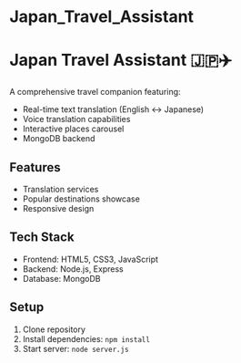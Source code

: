 # Japan_Travel_Assistant
# Japan Travel Assistant 🇯🇵✈️

A comprehensive travel companion featuring:
- Real-time text translation (English ↔ Japanese)
- Voice translation capabilities
- Interactive places carousel
- MongoDB backend

## Features
- Translation services
- Popular destinations showcase
- Responsive design

## Tech Stack
- Frontend: HTML5, CSS3, JavaScript
- Backend: Node.js, Express
- Database: MongoDB

## Setup
1. Clone repository
2. Install dependencies: `npm install`
3. Start server: `node server.js`
